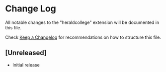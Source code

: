 # Change Log

All notable changes to the "heraldcollege" extension will be documented in this file.

Check [Keep a Changelog](http://keepachangelog.com/) for recommendations on how to structure this file.

## [Unreleased]

- Initial release
